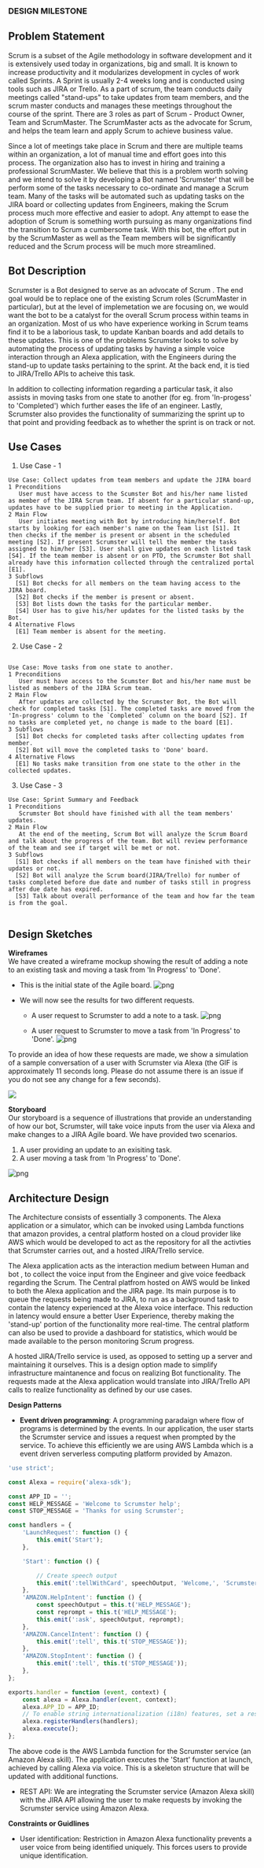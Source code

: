 ### DESIGN MILESTONE ###

## Problem Statement

Scrum is a subset of the Agile methodology in software development and it is extensively used today in organizations, big and small. It is known to increase productivity and it modularizes development in cycles of work called Sprints. A Sprint is usually 2-4 weeks long and is conducted using tools such as JIRA or Trello. As a part of scrum, the team conducts daily meetings called "stand-ups" to take updates from team members, and the scrum master conducts and manages these meetings throughout the course of the sprint. There are 3 roles as part of Scrum - Product Owner, Team and ScrumMaster. The ScrumMaster acts as the advocate for Scrum, and helps the team learn and apply Scrum to achieve business value. 

Since a lot of meetings take place in Scrum and there are multiple teams within an organization, a lot of manual time and effort goes into this process. The organization also has to invest in hiring and training a professional ScrumMaster. We believe that this is a problem worth solving and we intend to solve it by developing a Bot named 'Scrumster' that will be perform some of the tasks necessary to co-ordinate and manage a Scrum team. Many of the tasks will be automated such as updating tasks on the JIRA board or collecting updates from Engineers, making the Scrum process much more effective and easier to adopt. Any attempt to ease the adoption of Scrum is something worth pursuing as many organizations find the transition to Scrum a cumbersome task. With this bot, the effort put in by the ScrumMaster as well as the Team members will be significantly reduced and the Scrum process will be much more streamlined.

## Bot Description

Scrumster is a Bot designed to serve as an advocate of Scrum . The end goal would be to replace one of the existing Scrum roles (ScrumMaster in particular), but at the level of implemetation we are focusing on, we would want the bot to be a catalyst for the overall Scrum process within teams in an organization. Most of us who have experience working in Scrum teams find it to be a laborious task, to update Kanban boards and add details to these updates. This is one of the problems Scrumster looks to solve by automating the process of updating tasks by having a simple voice interaction through an Alexa application, with the Engineers during the stand-up to update tasks pertaining to the sprint. At the back end, it is tied to JIRA/Trello APIs to acheive this task.

In addition to collecting information regarding a particular task, it also assists in moving tasks from one state to another (for eg. from 'In-progess' to 'Completed') which further eases the life of an engineer. Lastly, Scrumster also provides the functionality of summarizing the sprint up to that point and providing feedback as to whether the sprint is on track or not. 

## Use Cases

1. Use Case - 1

```
Use Case: Collect updates from team members and update the JIRA board  
1 Preconditions
   User must have access to the Scumster Bot and his/her name listed as member of the JIRA Scrum team. If absent for a particular stand-up, updates have to be supplied prior to meeting in the Application.
2 Main Flow
   User initiates meeting with Bot by introducing him/herself. Bot starts by looking for each member's name on the Team list [S1]. It then checks if the member is present or absent in the scheduled meeting [S2]. If present Scrumster will tell the member the tasks assigned to him/her [S3]. User shall give updates on each listed task [S4]. If the team member is absent or on PTO, the Scrumster Bot shall already have this information collected through the centralized portal [E1].
3 Subflows
  [S1] Bot checks for all members on the team having access to the JIRA board.
  [S2] Bot checks if the member is present or absent.
  [S3] Bot lists down the tasks for the particular member.
  [S4] User has to give his/her updates for the listed tasks by the Bot.
4 Alternative Flows
  [E1] Team member is absent for the meeting.
```

2. Use Case - 2
  
  ```
  
Use Case: Move tasks from one state to another.
1 Preconditions
     User must have access to the Scumster Bot and his/her name must be listed as members of the JIRA Scrum team. 
2 Main Flow
     After updates are collected by the Scrumster Bot, the Bot will check for completed tasks [S1]. The completed tasks are moved from the 'In-progress' column to the `Completed` column on the board [S2]. If no tasks are completed yet, no change is made to the board [E1].
3 Subflows
    [S1] Bot checks for completed tasks after collecting updates from member.
    [S2] Bot will move the completed tasks to 'Done' board.
4 Alternative Flows
    [E1] No tasks make transition from one state to the other in the collected updates.
  
  ```
  
3. Use Case - 3

```
Use Case: Sprint Summary and Feedback 
1 Preconditions
   Scrumster Bot should have finished with all the team members' updates.
2 Main Flow
   At the end of the meeting, Scrum Bot will analyze the Scrum Board and talk about the progress of the team. Bot will review performance of the team and see if target will be met or not. 
3 Subflows
  [S1] Bot checks if all members on the team have finished with their updates or not.
  [S2] Bot will analyze the Scrum board(JIRA/Trello) for number of tasks completed before due date and number of tasks still in progress after due date has expired.
  [S3] Talk about overall performance of the team and how far the team is from the goal.
  
```


## Design Sketches

__Wireframes__  
We have created a wireframe mockup showing the result of adding a note to an existing task and moving a task from 'In Progress' to 'Done'.

* This is the initial state of the Agile board.
![png](https://github.com/mrnayak/Scrumster/blob/master/images/1-Start-2x.png)

* We will now see the results for two different requests.
   * A user request to Scrumster to add a note to a task.
   ![png](https://github.com/mrnayak/Scrumster/blob/master/images/2-Update-2x.png)
   
   * A user request to Scrumster to move a task from 'In Progress' to 'Done'.
   ![png](https://github.com/mrnayak/Scrumster/blob/master/images/3-Move-2x.png)
  
To provide an idea of how these requests are made, we show a simulation of a sample conversation of a user with Scrumster via Alexa (the GIF is approximately 11 seconds long. Please do not assume there is an issue if you do not see any change for a few seconds).

![](https://github.com/mrnayak/Scrumster/blob/master/images/Alexa.gif)

__Storyboard__  
Our storyboard is a sequence of illustrations that provide an understanding of how our bot, Scrumster, will take voice inputs from the user via Alexa and make changes to a JIRA Agile board. We have provided two scenarios.
1. A user providing an update to an exisiting task.
2. A user moving a task from 'In Progress' to 'Done'.

![png](https://github.com/mrnayak/Scrumster/blob/master/images/scrumsters-highres-3.png)


## Architecture Design
The Architecture consists of essentially 3 components. The Alexa application or a simulator, which can be invoked using Lambda functions that amazon provides, a central platform hosted on a cloud provider like AWS which would be developed to act as the repository for all the activties that Scrumster carries out, and a hosted JIRA/Trello service.

The Alexa application acts as the interaction medium between Human and bot , to collect the voice input from the Engineer and give voice feedback regarding the Scrum. The Central platfrom hosted on AWS would be linked to both the Alexa application and the JIRA page. Its main purpose is to queue the requests being made to JIRA, to run as a background task to contain the latency experienced at the Alexa voice interface. This reduction in latency would ensure a better User Experience, thereby making the 'stand-up' portion of the functionality more real-time. The central platform can also be used to provide a dashboard for statistics, which would be made available to the person monitoring Scrum progress. 

A hosted JIRA/Trello service is used, as opposed to setting up a server and maintaining it ourselves. This is a design option made to simplify infrastructure maintanence and focus on realizing Bot functionality. The requests made at the Alexa application would translate into JIRA/Trello API calls to realize functionality as defined by our use cases.

__Design Patterns__
* **Event driven programming**: A programming paradaign where flow of programs is determined by the events. In our application, the user starts the Scrumster service and issues a request when prompted by the service. To achieve this efficiently we are using AWS Lambda which is a event driven serverless computing platform provided by Amazon.

```javascript
'use strict';

const Alexa = require('alexa-sdk');

const APP_ID = '';  
const HELP_MESSAGE = 'Welcome to Scrumster help';
const STOP_MESSAGE = 'Thanks for using Scrumster';

const handlers = {
    'LaunchRequest': function () {
        this.emit('Start');
    },

    'Start': function () {

        // Create speech output
        this.emit(':tellWithCard', speechOutput, 'Welcome,', 'Scrumster has started');
    },
    'AMAZON.HelpIntent': function () {
        const speechOutput = this.t('HELP_MESSAGE');
        const reprompt = this.t('HELP_MESSAGE');
        this.emit(':ask', speechOutput, reprompt);
    },
    'AMAZON.CancelIntent': function () {
        this.emit(':tell', this.t('STOP_MESSAGE'));
    },
    'AMAZON.StopIntent': function () {
        this.emit(':tell', this.t('STOP_MESSAGE'));
    },
};

exports.handler = function (event, context) {
    const alexa = Alexa.handler(event, context);
    alexa.APP_ID = APP_ID;
    // To enable string internationalization (i18n) features, set a resources object.
    alexa.registerHandlers(handlers);
    alexa.execute();
};
```
The above code is the AWS Lambda function for the Scrumster service (an Amazon Alexa skill). The application executes the 'Start' function at launch, achieved by calling Alexa via voice. This is a skeleton structure that will be updated with additional functions.

* REST API: We are integrating the Scrumster service (Amazon Alexa skill) with the JIRA API allowing the user to make requests by invoking the Scrumster service using Amazon Alexa.

__Constraints or Guidlines__
* User identification: Restriction in Amazon Alexa functionality prevents a user voice from being identified uniquely. This forces users to provide unique identification.
